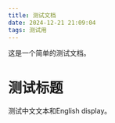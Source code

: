 ```yaml
---
title: 测试文档
date: 2024-12-21 21:09:04
tags: 测试用
---
```


这是一个简单的测试文档。

# 测试标题

测试中文文本和English display。